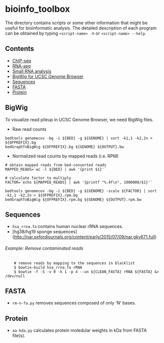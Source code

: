 # bioinfo_toolbox

The directory contains scripts or some other information that might be
useful for bioinformatic analysis.  The detailed description of each
program can be obtained by typing `<script-name> -h` or `<script-name>
--help`.

## Contents
* [ChIP-seq](https://github.com/weng-lab/junko/tree/master/bioinfo_toolbox/chip_seq)
* [RNA-seq](https://github.com/weng-lab/junko/tree/master/bioinfo_toolbox/rna_seq)
* [Small RNA analysis](https://github.com/weng-lab/junko/blob/master/bioinfo_toolbox/smallrna)
* [BigWig for UCSC Genome Browser](https://github.com/weng-lab/junko/blob/master/bioinfo_toolbox/README.md#bigwig)
* [Sequences](https://github.com/weng-lab/junko/blob/master/bioinfo_toolbox/README.md#sequences)
* [FASTA](https://github.com/weng-lab/junko/blob/master/bioinfo_toolbox/README.md#fasta)
* [Protein](https://github.com/weng-lab/junko/blob/master/bioinfo_toolbox/README.md#protein)

## BigWig
To visualize read pileup in UCSC Genome Browser, we need BigWig files.

* Raw read counts
```shell
bedtools genomecov -bg -i ${BED} -g ${GENOME} | sort -k1,1 -k2,2n > ${OFPREFIX}.bg
bedGraphToBigWig ${OFPREFIX}.bg ${GENOME} ${OUTPUT}.bw
```

* Normalized read counts by mapped reads (i.e. RPM)
```shell
# obtain mapped reads from bed-converted reads
MAPPED_READS=`wc -l ${BED} | awk '{print $1}'`

# calculate factor to multiply
FACTOR=`echo ${MAPPED_READS} | awk '{printf "%.4f\n", 1000000/$1}'`

bedtools genomecov -bg -i ${BED} -g ${GENOME} -scale ${FACTOR} | sort -k1,1 -k2,2n > ${OFPREFIX}.rpm.bg
bedGraphToBigWig ${OFPREFIX}.rpm.bg ${GENOME} ${OUTPUT}.rpm.bw
```

## Sequences
* `hsa_rrna.fa` contains human nuclear rRNA sequences.
* [hg38/hg19 sponge sequences]
  (http://nar.oxfordjournals.org/content/early/2015/07/09/nar.gkv671.full)

###### Example: Remove contaminated reads

```shell
    # remove reads by mapping to the sequences in blacklist
    $ bowtie-build hsa_rrna.fa rRNA
    $ bowtie -f -S -v 0 -k 1 -p 4 --un ${CLEAN_FASTA} rRNA ${FASTA} &> /dev/null
```

## FASTA
* `rm-n-fa.py` removes sequences composed of only 'N' bases.

## Protein
* `aa-kda.py` calculates protein moledular weights in kDa from FASTA
  file(s).

